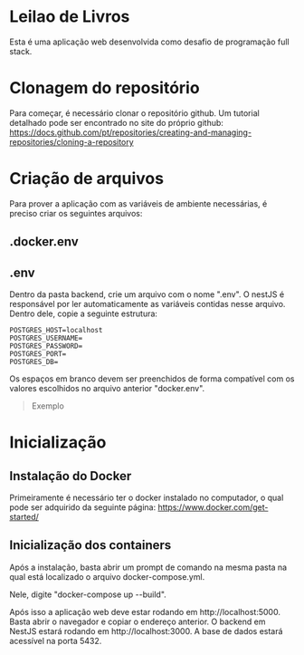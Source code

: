 # Leilao de Livros
Esta é uma aplicação web desenvolvida como desafio de programação full stack.


# Clonagem do repositório
Para começar, é necessário clonar o repositório github. Um tutorial detalhado pode ser encontrado no site do próprio github:
https://docs.github.com/pt/repositories/creating-and-managing-repositories/cloning-a-repository

# Criação de arquivos
Para prover a aplicação com as variáveis de ambiente necessárias, é preciso criar os seguintes arquivos:
## .docker.env


## .env
Dentro da pasta backend, crie um arquivo com o nome ".env".
O nestJS é responsável por ler automaticamente as variáveis contidas nesse arquivo.
Dentro dele, copie a seguinte estrutura:

    POSTGRES_HOST=localhost
    POSTGRES_USERNAME=
    POSTGRES_PASSWORD=
    POSTGRES_PORT=
    POSTGRES_DB=

Os espaços em branco devem ser preenchidos de forma compatível com os valores escolhidos no arquivo anterior "docker.env".
> Exemplo



# Inicialização
## Instalação do Docker
Primeiramente é necessário ter o docker instalado no computador, o qual pode ser adquirido da seguinte página:
https://www.docker.com/get-started/

## Inicialização dos containers
Após a instalação, basta abrir um prompt de comando na mesma pasta na qual está localizado o arquivo docker-compose.yml.

Nele, digite "docker-compose up --build".

Após isso a aplicação web deve estar rodando em http://localhost:5000. Basta abrir o navegador e copiar o endereço anterior.
O backend em NestJS estará rodando em http://localhost:3000.
A base de dados estará acessível na porta 5432.


